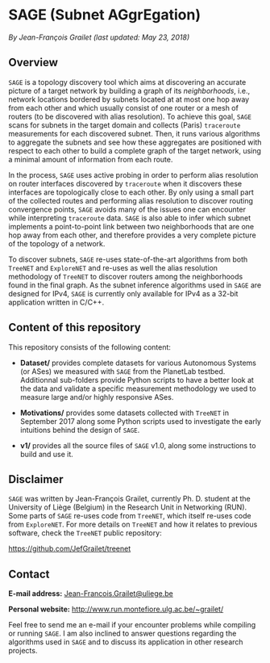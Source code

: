 # SAGE (Subnet AGgrEgation)

*By Jean-François Grailet (last updated: May 23, 2018)*

## Overview

`SAGE` is a topology discovery tool which aims at discovering an accurate picture of a target network by building a graph of its *neighborhoods*, i.e., network locations bordered by subnets located at at most one hop away from each other and which usually consist of one router or a mesh of routers (to be discovered with alias resolution). To achieve this goal, `SAGE` scans for subnets in the target domain and collects (Paris) `traceroute` measurements for each discovered subnet. Then, it runs various algorithms to aggregate the subnets and see how these aggregates are positioned with respect to each other to build a complete graph of the target network, using a minimal amount of information from each route.

In the process, `SAGE` uses active probing in order to perform alias resolution on router interfaces discovered by `traceroute` when it discovers these interfaces are topologically close to each other. By only using a small part of the collected routes and performing alias resolution to discover routing convergence points, `SAGE` avoids many of the issues one can encounter while interpreting `traceroute` data. `SAGE` is also able to infer which subnet implements a point-to-point link between two neighborhoods that are one hop away from each other, and therefore provides a very 
complete picture of the topology of a network.

To discover subnets, `SAGE` re-uses state-of-the-art algorithms from both `TreeNET` and `ExploreNET` and re-uses as well the alias resolution methodology of `TreeNET` to discover routers among the neighborhoods found in the final graph. As the subnet inference algorithms used in `SAGE` are designed for IPv4, `SAGE` is currently only available for IPv4 as a 32-bit application written in C/C++.

## Content of this repository

This repository consists of the following content:

* **Dataset/** provides complete datasets for various Autonomous Systems (or ASes) we measured with `SAGE` from the PlanetLab testbed. Additionnal sub-folders provide Python scripts to have a better look at the data and validate a specific measurement methodology we used to measure large and/or highly responsive ASes.

* **Motivations/** provides some datasets collected with `TreeNET` in September 2017 along some Python scripts used to investigate the early intuitions behind the design of `SAGE`.

* **v1/** provides all the source files of `SAGE` v1.0, along some instructions to build and use it.

## Disclaimer

`SAGE` was written by Jean-François Grailet, currently Ph. D. student at the University of Liège (Belgium) in the Research Unit in Networking (RUN). Some parts of `SAGE` re-uses code from `TreeNET`, which itself re-uses code from `ExploreNET`. For more details on `TreeNET` and how it relates to previous software, check the `TreeNET` public repository:

https://github.com/JefGrailet/treenet

## Contact

**E-mail address:** Jean-Francois.Grailet@uliege.be

**Personal website:** http://www.run.montefiore.ulg.ac.be/~grailet/

Feel free to send me an e-mail if your encounter problems while compiling or running `SAGE`. I am also inclined to answer questions regarding the algorithms used in `SAGE` and to discuss its application in other research projects.
